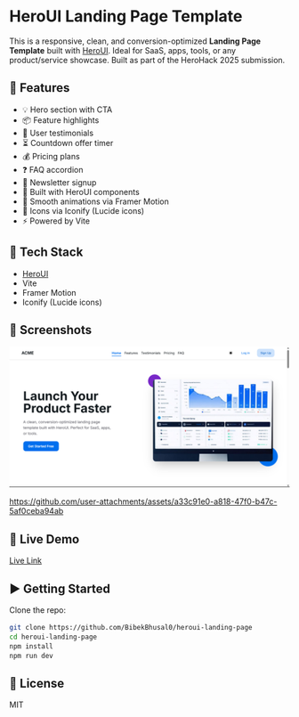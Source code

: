 # HeroUI Landing Page Template

This is a responsive, clean, and conversion-optimized **Landing Page Template** built with [HeroUI](https://heroui.com). Ideal for SaaS, apps, tools, or any product/service showcase.
Built as part of the HeroHack 2025 submission.

## 🚀 Features

- 💡 Hero section with CTA
- 📦 Feature highlights
- 💬 User testimonials
- ⏳ Countdown offer timer
- 💰 Pricing plans
- ❓ FAQ accordion
- 📩 Newsletter signup
- 🎨 Built with HeroUI components
- 🎥 Smooth animations via Framer Motion
- 🔧 Icons via Iconify (Lucide icons)
- ⚡ Powered by Vite

## 🧱 Tech Stack

- [HeroUI](https://heroui.com)
- Vite
- Framer Motion
- Iconify (Lucide icons)

## 📸 Screenshots

![demo](./screenshots/demo.png)



https://github.com/user-attachments/assets/a33c91e0-a818-47f0-b47c-5af0ceba94ab


## 🔗 Live Demo

[Live Link](https://bibekbhusal0.github.io/heroui-landing-page/)

## ▶️ Getting Started

Clone the repo:

```bash
git clone https://github.com/BibekBhusal0/heroui-landing-page
cd heroui-landing-page
npm install
npm run dev
```

## 📄 License

MIT
